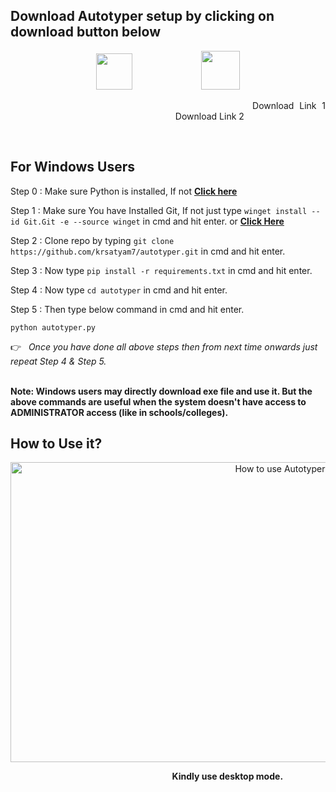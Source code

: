 ## Download Autotyper setup by clicking on download button below 
<p align="center">
<a href="https://sourceforge.net/projects/autotyperr/files/application/Autotyper%20setup.exe/download"><img src="https://user-images.githubusercontent.com/110342305/201322080-710f242d-28d7-47ec-9961-61f7366d84c4.png" height="58"></a>
&nbsp;&nbsp;&nbsp;&nbsp;&nbsp;&nbsp;&nbsp;&nbsp;&nbsp;&nbsp;&nbsp;&nbsp;&nbsp;&nbsp;&nbsp;&nbsp;&nbsp;&nbsp;&nbsp;&nbsp;&nbsp;&nbsp;&nbsp;&nbsp;&nbsp;&nbsp;&nbsp;<a href="https://www.mediafire.com/file/j2129b26ohtvjnq/Autotyper_setup.exe/file"><img src="https://freepngimg.com/save/25800-download-now-button-blue/2122x544" height="62"></a> 
</p>
<p align="justify">&nbsp;&nbsp;&nbsp;&nbsp;&nbsp;&nbsp;&nbsp;&nbsp;&nbsp;&nbsp;&nbsp;&nbsp;&nbsp;&nbsp;&nbsp;&nbsp;&nbsp;&nbsp;&nbsp;&nbsp;&nbsp;&nbsp;&nbsp;&nbsp;&nbsp;&nbsp;&nbsp;&nbsp;&nbsp;&nbsp;&nbsp;&nbsp;&nbsp;&nbsp;&nbsp;&nbsp;&nbsp;&nbsp;&nbsp;&nbsp;&nbsp;&nbsp;&nbsp;&nbsp;Download Link 1 &nbsp;&nbsp;&nbsp;&nbsp;&nbsp;&nbsp;&nbsp;&nbsp;&nbsp;&nbsp;&nbsp;&nbsp;&nbsp;&nbsp;&nbsp;&nbsp;&nbsp;&nbsp;&nbsp;&nbsp;&nbsp;&nbsp;&nbsp;&nbsp;&nbsp;&nbsp;&nbsp;&nbsp;&nbsp;&nbsp;&nbsp;&nbsp;&nbsp;&nbsp;&nbsp;&nbsp;&nbsp;&nbsp;&nbsp;&nbsp;&nbsp;&nbsp;&nbsp;&nbsp;&nbsp;&nbsp;&nbsp;&nbsp;&nbsp;&nbsp;&nbsp;&nbsp;&nbsp;&nbsp;&nbsp;&nbsp;&nbsp;&nbsp;&nbsp;&nbsp;&nbsp;&nbsp;&nbsp;&nbsp;&nbsp;&nbsp; Download Link 2
</p>

<br>


## For Windows Users 


Step 0 : Make sure  Python is installed, If not <b>[Click here](https://www.python.org/downloads/)</b>

Step 1 : Make sure You have Installed Git, If not just type  ```winget install --id Git.Git -e --source winget``` in cmd and hit enter. or <b>[Click Here](https://git-scm.com/download/win)</b>

Step 2 : Clone repo by typing  ```git clone https://github.com/krsatyam7/autotyper.git``` in cmd and hit enter.

Step 3 : Now type ```pip install -r requirements.txt``` in cmd and hit enter.

Step 4 : Now type ```cd autotyper``` in cmd and hit enter.

Step 5 : Then type below command in cmd and hit enter.

```python autotyper.py```

👉 &nbsp; <i> Once you have done all above steps then from next time onwards just repeat Step 4 & Step 5. </i>

<br>
<b>Note: Windows users may directly download exe file and use it. But the above commands are useful when the system doesn't have access to ADMINISTRATOR access (like in schools/colleges).</b>

<br>

## How to Use it?
<p align="center">
	<img src="https://github.com/krsatyam7/autotyper/blob/main/res/HowToUse.gif" alt="How to use Autotyper?" width="854" height="480"> 
</p>

<b> &nbsp;&nbsp;&nbsp;&nbsp;&nbsp;&nbsp;&nbsp;&nbsp;&nbsp;&nbsp;&nbsp;&nbsp;&nbsp;&nbsp;&nbsp;&nbsp;&nbsp;&nbsp;&nbsp;&nbsp;&nbsp;&nbsp;&nbsp;&nbsp;&nbsp;&nbsp;&nbsp;&nbsp;&nbsp;&nbsp;&nbsp;&nbsp;&nbsp;&nbsp;&nbsp;&nbsp;&nbsp;&nbsp;&nbsp;&nbsp;&nbsp;&nbsp;&nbsp;&nbsp;&nbsp;&nbsp;&nbsp;&nbsp;&nbsp;&nbsp;&nbsp;&nbsp;&nbsp;&nbsp;&nbsp;&nbsp;&nbsp;&nbsp;&nbsp;&nbsp;&nbsp;&nbsp;&nbsp;&nbsp;&nbsp;&nbsp;&nbsp;&nbsp;&nbsp;&nbsp;&nbsp;&nbsp;&nbsp;&nbsp;&nbsp;&nbsp;&nbsp; Kindly use desktop mode.</b>
